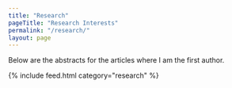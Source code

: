 ```yaml
---
title: "Research"
pageTitle: "Research Interests"
permalink: "/research/"
layout: page
---
```


Below are the abstracts for the articles where I am the first author.

{% include feed.html category="research" %}